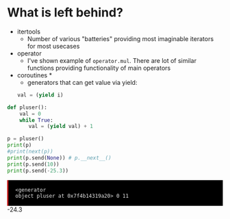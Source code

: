 # What is left behind?

* itertools
    + Number of various "batteries" providing most imaginable iterators for most usecases
* operator
    + I've shown example of `operator.mul`. There are lot of similar functions providing functionality of main operators
* coroutines *
    + generators that can get value via yield:
    ```python
    val = (yield i)
    ```


```python
def pluser():
    val = 0
    while True:
       val = (yield val) + 1

p = pluser()
print(p)
#print(next(p))
print(p.send(None)) # p.__next__()
print(p.send(10))
print(p.send(-25.3))
```

<span class="notranslate" style="display:block; padding:16px; background-color: #000;color: #e2e2e2;font-family: Hack, Consolas, Menlo, Mono, monospace;border-left: .25em solid #bc0000;"><code><generator object pluser at 0x7f4b14319a20>
    0
    11</code></span>
    -24.3